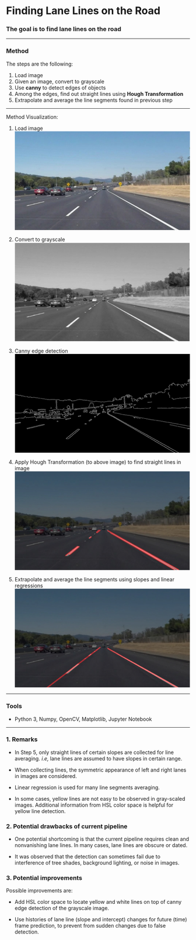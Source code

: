 # **Finding Lane Lines on the Road** 


### The goal is to find lane lines on the road
---

### Method

The steps are the following:
1. Load image
2. Given an image, convert to grayscale
3. Use **canny** to detect edges of objects
4. Among the edges, find out straight lines using **Hough Transformation**
5. Extrapolate and average the line segments found in previous step

---
Method Visualization:

1. Load image
![step1][image1]

2. Convert to grayscale
![step2][image2]

3. Canny edge detection
![step3][image3]

4. Apply Hough Transformation (to above image) to find straight lines in image
![step4][image4]

5. Extrapolate and average the line segments using slopes and linear regressions
![step5][image5]


[//]: # (Image References)
[image1]: ./test_images/solidWhiteCurve.jpg "input"
[image2]: ./gray_images_output/solidWhiteCurve.jpg "input"
[image3]: ./edges_output/solidWhiteCurve.jpg "input"
[image4]: ./straightlines_output/solidWhiteCurve.jpg "input"
[image5]: ./test_images_output/solidWhiteCurve.jpg "input"

---

### Tools
* Python 3, Numpy, OpenCV, Matplotlib, Jupyter Notebook

---




### 1. Remarks

* In Step 5, only straight lines of certain slopes are collected for line averaging. *i.e,* lane lines are assumed to have slopes in certain range.

* When collecting lines, the symmetric appearance of left and right lanes in images are considered.

* Linear regression is used for many line segments averaging.

* In some cases, yellow lines are not easy to be observed in gray-scaled images. Additional information from HSL color space is helpful for yellow line detection.


### 2. Potential drawbacks of current pipeline

* One potential shortcoming is that the current pipeline requires clean and nonvanishing lane lines. In many cases, lane lines are obscure or dated. 

* It was observed that the detection can sometimes fail due to interference of tree shades, background lighting, or noise in images.


### 3. Potential improvements

Possible improvements are:

* Add HSL color space to locate yellow and white lines on top of canny edge detection of the grayscale image.

* Use histories of lane line (slope and intercept) changes for future (time) frame prediction, to prevent from sudden changes due to false detection.

